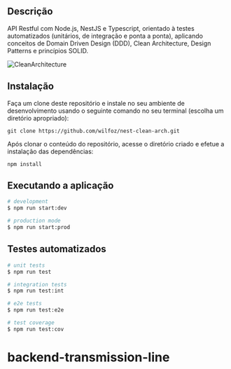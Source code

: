 ## Descrição

API Restful com Node.js, NestJS e Typescript, orientado à testes automatizados (unitários, de integração e ponta a ponta), aplicando conceitos de Domain Driven Design (DDD), Clean Architecture, Design Patterns e princípios SOLID.

![CleanArchitecture](https://user-images.githubusercontent.com/10949632/92665934-3390a380-f2de-11ea-8c63-5447e5773e2d.jpg)

## Instalação

Faça um clone deste repositório e instale no seu ambiente de desenvolvimento usando o seguinte comando no seu terminal (escolha um diretório apropriado):

```shell
git clone https://github.com/wilfoz/nest-clean-arch.git
```

Após clonar o conteúdo do repositório, acesse o diretório criado e efetue a instalação das dependências:

```shell
npm install
```

## Executando a aplicação

```bash
# development
$ npm run start:dev

# production mode
$ npm run start:prod
```

## Testes automatizados

```bash
# unit tests
$ npm run test

# integration tests
$ npm run test:int

# e2e tests
$ npm run test:e2e

# test coverage
$ npm run test:cov
```
# backend-transmission-line
